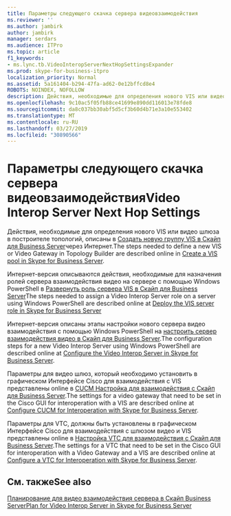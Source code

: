 ```yaml
---
title: Параметры следующего скачка сервера видеовзаимодействия
ms.reviewer: ''
ms.author: jambirk
author: jambirk
manager: serdars
ms.audience: ITPro
ms.topic: article
f1_keywords:
- ms.lync.tb.VideoInteropServerNextHopSettingsExpander
ms.prod: skype-for-business-itpro
localization_priority: Normal
ms.assetid: 5a161404-b294-47fa-ad62-0e12bffcd8e4
ROBOTS: NOINDEX, NOFOLLOW
description: Действия, необходимые для определения нового VIS или видео шлюза в построителе топологий Интернет-версия описаны в разделе Создание пула VIS в Скайп для Business Server.
ms.openlocfilehash: 9c10ac5f05fb88ce41699e890dd116013e78fde8
ms.sourcegitcommit: da8c037bb30abf5d5cf3b60d4b71e3a10e553402
ms.translationtype: MT
ms.contentlocale: ru-RU
ms.lasthandoff: 03/27/2019
ms.locfileid: "30890566"
---
```

# <a name="video-interop-server-next-hop-settings"></a><span data-ttu-id="44f85-103">Параметры следующего скачка сервера видеовзаимодействия</span><span class="sxs-lookup"><span data-stu-id="44f85-103">Video Interop Server Next Hop Settings</span></span>
 
<span data-ttu-id="44f85-104">Действия, необходимые для определения нового VIS или видео шлюза в построителе топологий, описаны в [Создать новую группу VIS в Скайп для Business Server](../../../deploy/deploy-video-interop-server/create-a-vis-pool.md)через Интернет.</span><span class="sxs-lookup"><span data-stu-id="44f85-104">The steps needed to define a new VIS or Video Gateway in Topology Builder are described online in [Create a VIS pool in Skype for Business Server](../../../deploy/deploy-video-interop-server/create-a-vis-pool.md).</span></span>
  
<span data-ttu-id="44f85-105">Интернет-версия описываются действия, необходимые для назначения ролей сервера взаимодействия видео на сервере с помощью Windows PowerShell в [Развернуть роль сервера VIS в Скайп для Business Server](../../../deploy/deploy-video-interop-server/deploy-the-vis-server-role.md)</span><span class="sxs-lookup"><span data-stu-id="44f85-105">The steps needed to assign a Video Interop Server role on a server using Windows PowerShell are described online at [Deploy the VIS server role in Skype for Business Server](../../../deploy/deploy-video-interop-server/deploy-the-vis-server-role.md)</span></span>
  
<span data-ttu-id="44f85-106">Интернет-версия описаны этапы настройки нового сервера видео взаимодействия с помощью Windows PowerShell на [настроить сервер взаимодействия видео в Скайп для Business Server](../../../deploy/deploy-video-interop-server/configure-the-vis.md).</span><span class="sxs-lookup"><span data-stu-id="44f85-106">The configuration steps for a new Video Interop Server using Windows PowerShell are described online at [Configure the Video Interop Server in Skype for Business Server](../../../deploy/deploy-video-interop-server/configure-the-vis.md).</span></span>
  
 <span data-ttu-id="44f85-107">Параметры для видео шлюз, который необходимо установить в графическом Интерфейсе Cisco для взаимодействия с VIS представлены online в [CUCM Настройка для взаимодействия с Скайп для Business Server](../../../deploy/deploy-video-interop-server/configure-cucm-for-interoperation.md).</span><span class="sxs-lookup"><span data-stu-id="44f85-107">The settings for a video gateway that need to be set in the Cisco GUI for interoperation with a VIS are described online at [Configure CUCM for Interoperation with Skype for Business Server](../../../deploy/deploy-video-interop-server/configure-cucm-for-interoperation.md).</span></span>
  
 <span data-ttu-id="44f85-108">Параметры для VTC, должны быть установлены в графическом Интерфейсе Cisco для взаимодействия с шлюзом видео и VIS представлены online в [Настройка VTC для взаимодействия с Скайп для Business Server](../../../deploy/deploy-video-interop-server/configure-a-vtc-for-interoperation.md).</span><span class="sxs-lookup"><span data-stu-id="44f85-108">The settings for a VTC that need to be set in the Cisco GUI for interoperation with a Video Gateway and a VIS are described online at [Configure a VTC for Interoperation with Skype for Business Server](../../../deploy/deploy-video-interop-server/configure-a-vtc-for-interoperation.md).</span></span>
  
## <a name="see-also"></a><span data-ttu-id="44f85-109">См. также</span><span class="sxs-lookup"><span data-stu-id="44f85-109">See also</span></span>

[<span data-ttu-id="44f85-110">Планирование для видео взаимодействия сервера в Скайп Business Server</span><span class="sxs-lookup"><span data-stu-id="44f85-110">Plan for Video Interop Server in Skype for Business Server</span></span>](../../../plan-your-deployment/video-interop-server.md)

